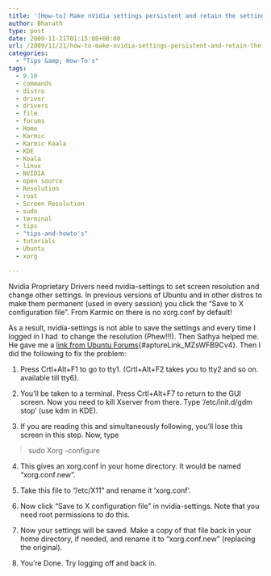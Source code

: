 ```yaml
---
title: '[How-to] Make nVidia settings persistent and retain the settings in Ubuntu 9.10 Karmic Koala'
author: Bharath
type: post
date: 2009-11-21T01:15:08+00:00
url: /2009/11/21/how-to-make-nvidia-settings-persistent-and-retain-the-settings-in-ubuntu-9-10-karmic-koala/
categories:
  - "Tips &amp; How-To's"
tags:
  - 9.10
  - commands
  - distro
  - driver
  - drivers
  - file
  - forums
  - Home
  - Karmic
  - Karmic Koala
  - KDE
  - Koala
  - linux
  - NVIDIA
  - open source
  - Resolution
  - root
  - Screen Resolution
  - sudo
  - terminal
  - tips
  - "tips-and-howto's"
  - tutorials
  - Ubuntu
  - xorg

---
```

Nvidia Proprietary Drivers need nvidia-settings to set screen resolution and change other settings. In previous versions of Ubuntu and in other distros to make them permanent (used in every session) you click the &#8220;Save to X configuration file&#8221;. From Karmic on there is no xorg.conf by default!

As a result, nvidia-settings is not able to save the settings and every time I logged in I had  to change the resolution (Phew!!!). Then Sathya helped me. He gave me a [link from Ubuntu Forums][1]{#aptureLink_MZsWFB9Cv4}. Then I did the following to fix the problem:

<!--more-->

1. Press Crtl+Alt+F1 to go to tty1. (Crtl+Alt+F2 takes you to tty2 and so on. available till tty6).

2. You&#8217;ll be taken to a terminal. Press Crtl+Alt+F7 to return to the GUI screen. Now you need to kill Xserver from there. Type &#8216;/etc/init.d/gdm stop&#8217; (use kdm in KDE).

3. If you are reading this and simultaneously following, you&#8217;ll lose this screen in this step. Now, type

> sudo Xorg -configure

4. This gives an xorg.conf in your home directory. It would be named &#8220;xorg.conf.new&#8221;.

5. Take this file to &#8220;/etc/X11&#8221; and rename it &#8216;xorg.conf&#8217;.

6. Now click &#8220;Save to X configuration file&#8221; in nvidia-settings. Note that you need root permissions to do this.

7. Now your settings will be saved. Make a copy of that file back in your home directory, if needed, and rename it to &#8220;xorg.conf.new&#8221; (replacing the original).

8. You&#8217;re Done. Try logging off and back in.

 [1]: http://ubuntuforums.org/showthread.php?t=1260518